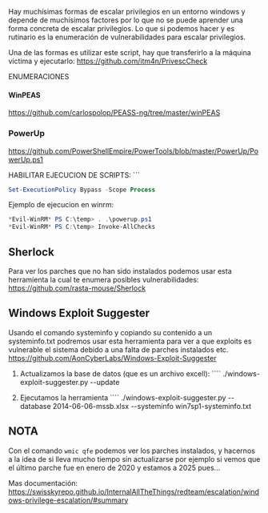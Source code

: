 Hay muchísimas formas de escalar privilegios en un entorno windows y depende de muchísimos factores por lo que no se puede aprender una forma concreta de escalar privilegios. Lo que si podemos hacer y es rutinario es la enumeración de vulnerabilidades para escalar privilegios.

Una de las formas es utilizar este script, hay que transferirlo a la máquina víctima y ejecutarlo:
https://github.com/itm4n/PrivescCheck



ENUMERACIONES
#### WinPEAS
https://github.com/carlospolop/PEASS-ng/tree/master/winPEAS

### PowerUp
https://github.com/PowerShellEmpire/PowerTools/blob/master/PowerUp/PowerUp.ps1

HABILITAR EJECUCION DE SCRIPTS: ```
```powershell
Set-ExecutionPolicy Bypass -Scope Process
```
Ejemplo de ejecucion en winrm:
```powershell
*Evil-WinRM* PS C:\temp> . .\powerup.ps1
*Evil-WinRM* PS C:\temp> Invoke-AllChecks

```
## Sherlock
Para ver los parches que no han sido instalados podemos usar esta herramienta la cual te enumera posibles vulnerabilidades:
https://github.com/rasta-mouse/Sherlock

## Windows Exploit Suggester

Usando el comando systeminfo y copiando su contenido a un systeminfo.txt podremos usar esta herramienta para ver a que exploits es vulnerable el sistema debido a una falta de parches instalados etc.
https://github.com/AonCyberLabs/Windows-Exploit-Suggester

1. Actualizamos la base de datos (que es un archivo excell): ````
./windows-exploit-suggester.py --update

2.  Ejecutamos la herramienta ````
./windows-exploit-suggester.py --database 2014-06-06-mssb.xlsx --systeminfo win7sp1-systeminfo.txt

## NOTA
 Con el comando `wmic qfe` podemos ver los parches instalados, y hacernos a la idea de si lleva mucho tiempo sin actualizarse por ejemplo si vemos que el último parche fue en enero de 2020 y estamos a 2025 pues...

Mas documentación: 
https://swisskyrepo.github.io/InternalAllTheThings/redteam/escalation/windows-privilege-escalation/#summary
